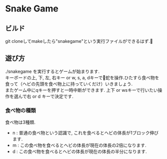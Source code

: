 # Snake Game

## ビルド
git cloneしてmakeしたら"snakegame"という実行ファイルができるはず.

## 遊び方
./snakegame を実行するとゲームが始まります.  
キーボードの上, 下, 左, 右キー or w, s, a, dキーで蛇を操作.ひたすら食べ物を食って（ヘビの先頭を食べ物上に持っていくだけ）いきましょう.  
またゲーム中にqキーを押すと一時中断ができます.
上下 or wsキーで行いたい操作を選んで右 or d キーで決定です.

### 食べ物の種類
食べ物は3種類.  
* n : 普通の食べ物という認識で, これを食べるとヘビの体長が1ブロック伸びます.
* m : この食べ物を食べるとヘビの体長が現在の体長の2倍になります.
* d : この食べ物を食べるとヘビの体長が現在の体長の半分になります.